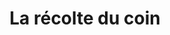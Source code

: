 ---
title: "La récolte du coin"
url: /cormeilles-en-parisis/la-recolte-du-coin/
shop: charcuterie
---